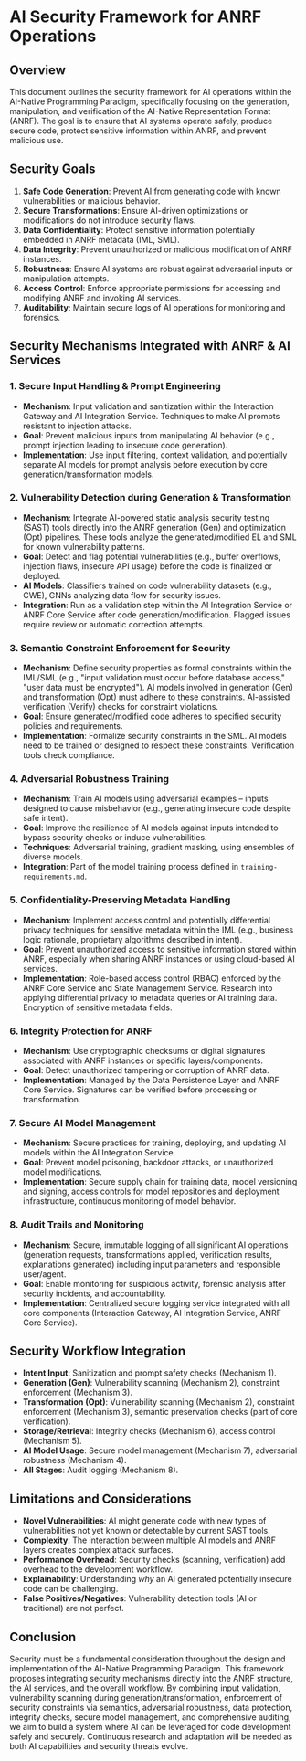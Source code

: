 # AI Security Framework for ANRF Operations

## Overview

This document outlines the security framework for AI operations within the AI-Native Programming Paradigm, specifically focusing on the generation, manipulation, and verification of the AI-Native Representation Format (ANRF). The goal is to ensure that AI systems operate safely, produce secure code, protect sensitive information within ANRF, and prevent malicious use.

## Security Goals

1.  **Safe Code Generation**: Prevent AI from generating code with known vulnerabilities or malicious behavior.
2.  **Secure Transformations**: Ensure AI-driven optimizations or modifications do not introduce security flaws.
3.  **Data Confidentiality**: Protect sensitive information potentially embedded in ANRF metadata (IML, SML).
4.  **Data Integrity**: Prevent unauthorized or malicious modification of ANRF instances.
5.  **Robustness**: Ensure AI systems are robust against adversarial inputs or manipulation attempts.
6.  **Access Control**: Enforce appropriate permissions for accessing and modifying ANRF and invoking AI services.
7.  **Auditability**: Maintain secure logs of AI operations for monitoring and forensics.

## Security Mechanisms Integrated with ANRF & AI Services

### 1. Secure Input Handling & Prompt Engineering

*   **Mechanism**: Input validation and sanitization within the Interaction Gateway and AI Integration Service. Techniques to make AI prompts resistant to injection attacks.
*   **Goal**: Prevent malicious inputs from manipulating AI behavior (e.g., prompt injection leading to insecure code generation).
*   **Implementation**: Use input filtering, context validation, and potentially separate AI models for prompt analysis before execution by core generation/transformation models.

### 2. Vulnerability Detection during Generation & Transformation

*   **Mechanism**: Integrate AI-powered static analysis security testing (SAST) tools directly into the ANRF generation (Gen) and optimization (Opt) pipelines. These tools analyze the generated/modified EL and SML for known vulnerability patterns.
*   **Goal**: Detect and flag potential vulnerabilities (e.g., buffer overflows, injection flaws, insecure API usage) before the code is finalized or deployed.
*   **AI Models**: Classifiers trained on code vulnerability datasets (e.g., CWE), GNNs analyzing data flow for security issues.
*   **Integration**: Run as a validation step within the AI Integration Service or ANRF Core Service after code generation/modification. Flagged issues require review or automatic correction attempts.

### 3. Semantic Constraint Enforcement for Security

*   **Mechanism**: Define security properties as formal constraints within the IML/SML (e.g., "input validation must occur before database access," "user data must be encrypted"). AI models involved in generation (Gen) and transformation (Opt) must adhere to these constraints. AI-assisted verification (Verify) checks for constraint violations.
*   **Goal**: Ensure generated/modified code adheres to specified security policies and requirements.
*   **Implementation**: Formalize security constraints in the SML. AI models need to be trained or designed to respect these constraints. Verification tools check compliance.

### 4. Adversarial Robustness Training

*   **Mechanism**: Train AI models using adversarial examples – inputs designed to cause misbehavior (e.g., generating insecure code despite safe intent).
*   **Goal**: Improve the resilience of AI models against inputs intended to bypass security checks or induce vulnerabilities.
*   **Techniques**: Adversarial training, gradient masking, using ensembles of diverse models.
*   **Integration**: Part of the model training process defined in `training-requirements.md`.

### 5. Confidentiality-Preserving Metadata Handling

*   **Mechanism**: Implement access control and potentially differential privacy techniques for sensitive metadata within the IML (e.g., business logic rationale, proprietary algorithms described in intent).
*   **Goal**: Prevent unauthorized access to sensitive information stored within ANRF, especially when sharing ANRF instances or using cloud-based AI services.
*   **Implementation**: Role-based access control (RBAC) enforced by the ANRF Core Service and State Management Service. Research into applying differential privacy to metadata queries or AI training data. Encryption of sensitive metadata fields.

### 6. Integrity Protection for ANRF

*   **Mechanism**: Use cryptographic checksums or digital signatures associated with ANRF instances or specific layers/components.
*   **Goal**: Detect unauthorized tampering or corruption of ANRF data.
*   **Implementation**: Managed by the Data Persistence Layer and ANRF Core Service. Signatures can be verified before processing or transformation.

### 7. Secure AI Model Management

*   **Mechanism**: Secure practices for training, deploying, and updating AI models within the AI Integration Service.
*   **Goal**: Prevent model poisoning, backdoor attacks, or unauthorized model modifications.
*   **Implementation**: Secure supply chain for training data, model versioning and signing, access controls for model repositories and deployment infrastructure, continuous monitoring of model behavior.

### 8. Audit Trails and Monitoring

*   **Mechanism**: Secure, immutable logging of all significant AI operations (generation requests, transformations applied, verification results, explanations generated) including input parameters and responsible user/agent.
*   **Goal**: Enable monitoring for suspicious activity, forensic analysis after security incidents, and accountability.
*   **Implementation**: Centralized secure logging service integrated with all core components (Interaction Gateway, AI Integration Service, ANRF Core Service).

## Security Workflow Integration

*   **Intent Input**: Sanitization and prompt safety checks (Mechanism 1).
*   **Generation (Gen)**: Vulnerability scanning (Mechanism 2), constraint enforcement (Mechanism 3).
*   **Transformation (Opt)**: Vulnerability scanning (Mechanism 2), constraint enforcement (Mechanism 3), semantic preservation checks (part of core verification).
*   **Storage/Retrieval**: Integrity checks (Mechanism 6), access control (Mechanism 5).
*   **AI Model Usage**: Secure model management (Mechanism 7), adversarial robustness (Mechanism 4).
*   **All Stages**: Audit logging (Mechanism 8).

## Limitations and Considerations

*   **Novel Vulnerabilities**: AI might generate code with new types of vulnerabilities not yet known or detectable by current SAST tools.
*   **Complexity**: The interaction between multiple AI models and ANRF layers creates complex attack surfaces.
*   **Performance Overhead**: Security checks (scanning, verification) add overhead to the development workflow.
*   **Explainability**: Understanding *why* an AI generated potentially insecure code can be challenging.
*   **False Positives/Negatives**: Vulnerability detection tools (AI or traditional) are not perfect.

## Conclusion

Security must be a fundamental consideration throughout the design and implementation of the AI-Native Programming Paradigm. This framework proposes integrating security mechanisms directly into the ANRF structure, the AI services, and the overall workflow. By combining input validation, vulnerability scanning during generation/transformation, enforcement of security constraints via semantics, adversarial robustness, data protection, integrity checks, secure model management, and comprehensive auditing, we aim to build a system where AI can be leveraged for code development safely and securely. Continuous research and adaptation will be needed as both AI capabilities and security threats evolve.
